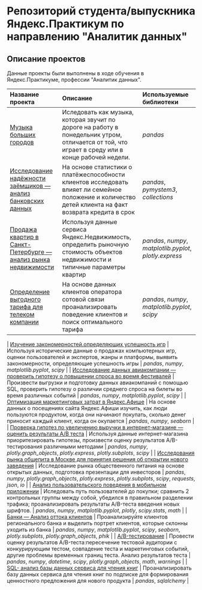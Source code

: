 # Репозиторий студента/выпускника Яндекс.Практикум по направлению "Аналитик данных"


## Описание проектов

Данные проекты были выполнены в ходе обучения в Яндекс.Практикуме, профессии "Аналитик данных".

| Название проекта | Описание | Используемые библиотеки | 
| :---------------------- | :---------------------- | :---------------------- |
| [Музыка больших городов](01-yandex_music) | Иследовать как музыка, которая звучит по дороге на работу в понедельник утром, отличается от той, что играет в среду или в конце рабочей недели. | *pandas* |
| [Исследование надёжности заёмщиков — анализ банковских данных](02-research_on_the_reliability_of_borrowers) | На основе статистики о платёжеспособности клиентов исследовать влияет ли семейное положение и количество детей клиента на факт возврата кредита в срок | *pandas*, *pymystem3*, *collections* |
| [Продажа квартир в Санкт-Петербурге — анализ рынка недвижимости](03-real_estate_market_analysis) | Используя данные сервиса Яндекс.Недвижимость, определить рыночную стоимость объектов недвижимости и типичные параметры квартир | *pandas*, *numpy*, *matplotlib.pyplot*, *plotly.express* |
| [Определение выгодного тарифа для телеком компании](04-determination_of_a_profitable_plan_for_a_telecom_company) | На основе данных клиентов оператора сотовой связи проанализировать поведение клиентов и поиск оптимального тарифа | *pandas*, *numpy*, *matplotlib.pyplot*, *scipy* |

| [Изучение закономерностей.определяющих успешность игр](05-Patterns_that_determine_the_success_of_gaming_platforms) | Используя исторические данные о продажах компьютерных игр, оценки пользователей и экспертов, жанры и платформы, выявить закономерности, определяющие успешность игры | *pandas*, *numpy*, *matplotlib.pyplot*, *scipy* |
| [Исследование данных авиакомпании — проверить гипотезу о повышении спроса во время фестивалей](06-airline_analytics) | Произвести выгрузки и подготовку данных авиакомпаний с помощью SQL, проверить гипотезу о различии среднего спроса на билеты во время различных событий | *pandas*, *numpy*, *matplotlib.pyplot*, *scipy* |
| [Оптимизация маркетинговых затрат в Яндекс.Афише](07-marketing_analytics_for_Yandex.Afisha) | На основе данных о посещениях сайта Яндекс.Афиши изучить, как люди пользуются продуктом, когда они начинают покупать, сколько денег приносит каждый клиент, когда он окупается | *pandas*, *numpy*, *seaborn* |
| [Проверка гипотез по увеличению выручки в интернет-магазине — оценить результаты A/B теста](08-testing_hypotheses_to_increase_revenue_in_online-store_and_AB-tests) | Используя данные интернет-магазина приоритезировать гипотезы, произвести оценку результатов A/B-тестирования различными методами | *pandas*, *numpy*, *plotly.graph_objects*, *plotly.express*, *plotly.subplots*, *scipy* |
| [Исследования рынка общепита в Москве для принятия решения об открытии нового заведения](09-сatering_market_research_to_make_a_decision_on_opening_a_new_establishment) | Исследование рынка общественного питания на основе открытых данных, подготовка презентации для инвесторов | *pandas*, *numpy*, *plotly.graph_objects*, *plotly.express*, *plotly.subplots*, *scipy*, *requests*, *json*, *io* |
| [Анализ пользовательского поведения в мобильном приложении](10-analysis_of_user_behavior_in_a_mobile_application) | Иследовать путь пользователей до покупки; сравнить 2 контрольных группы между собой, убедился в правильном разделении трафика; проанализировать результаты A/B-теста введения новых шрифтов. | *pandas*, *numpy*, *matplotlib.pyplot*, *plotly*, *scipy.stats*, *math* |
| [Банки — Анализ оттока клиентов](11-banks-analysis_of_customer_outflow) | Проанализируйте клиентов регионального банка и выделить портрет клиентов, которые склонны уходить из банка | *pandas*, *numpy*, *matplotlib.pyplot*, *scipy*, *seaborn*, *plotly.subplots*, *plotly.graph_objects*, *phik* |
| [A/B-тестирование](12-AB_test) | Провести оценку результатов A/B-теста:пересечение тестовой аудитории с конкурирующим тестом,
 совпадение теста и маркетинговых событий, другие проблемы временных границ теста. Анализ результатов теста  | *pandas*, *numpy*, *datetime*, *scipy*, *plotly.graph_objects*, *math*, *warnings* |
| [SQL- анализ базы данных сервиса для чтения книг](13-SQL-Analysis_database_of_the_online_books_service) | Проанализировать базу данных сервиса для чтения книг по подписке для формирования ценностного предложения для нового продукта | *pandas*, *sqlalchemy* |
